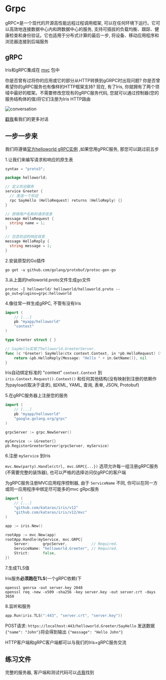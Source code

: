 # Grpc

gRPC*是一个现代的开源高性能远程过程调用框架, 可以在任何环境下运行。它可以高效地连接数据中心内和跨数据中心的服务, 支持可插拔的负载均衡、跟踪、健康检查和身份验证。它也适用于分布式计算的最后一步, 将设备、移动应用程序和浏览器连接到后端服务

## gRPC

Iris和gRPC集成在 [mvc](https://github.com/kataras/iris/tree/master/mvc) 包中

你是否曾有过将你的应用或它的部分从HTTP转换到gGRPC时出现问题? 你是否曾希望你的gRPC服务也有像样的HTTP框架支持? 现在, 有了Iris, 你就拥有了两个领域中最好的框架。不需要修改您现有的gRPC服务代码, 您就可以通过控制器(您的服务结构体的值)将它们注册为Iris HTTP路由

![conversation](https://github.com/kataras/iris/wiki/_assets/grpc-compatible-question.png)

[戳我](https://github.com/kataras/iris/issues/1449#issuecomment-623260695)看我们的更多对话

## 一步一步来

我们将遵循[官方helloworld gRPC实例](https://github.com/grpc/grpc-go/tree/master/examples/helloworld) ,如果您用gPRC服务, 那您可以跳过前五步

1.让我们来编写请求和响应的原生表

```go
syntax = "proto3";

package helloworld;

// 定义欢迎服务
service Greeter {
  // 发送一个欢迎
  rpc SayHello (HelloRequest) returns (HelloReply) {}
}

// 获得用户名称的请求信息
message HelloRequest {
  string name = 1;
}

// 包含欢迎的响应信息
message HelloReply {
  string message = 1;
}
```

2.安装原型的Go插件

```shell
go get -u github.com/golang/protobuf/protoc-gen-go
```

3.从上面的helloworld.proto文件生成go文件

```shell
protoc -I helloworld/ helloworld/helloworld.proto --go_out=plugins=grpc:helloworld
```

4.像往常一样生成gRPC, 不管有没有Iris

```go
import (
    // [...]
    pb "myapp/helloworld"
    "context"
)
```

```go
type Greeter struct { }

// SayHello实现了helloworld.GreeterServer.
func (c *Greeter) SayHello(ctx context.Context, in *pb.HelloRequest) (*pb.HelloReply, error) {
    return &pb.HelloReply{Message: "Hello " + in.GetName()}, nil
}
```

Iris自动绑定标准的 "context" `context.Context` 到 `iris.Context.Request().Context()` 和任何其他结构(没有映射到注册的依赖作为payload(取决于请求), 如XML, YAML, 查询, 表单, JSON, Protobuf)

5.在gRPC服务器上注册您的服务

```go
import (
    // [...]
    pb "myapp/helloworld"
    "google.golang.org/grpc"
)
```

```go
grpcServer := grpc.NewServer()

myService := &Greeter{}
pb.RegisterGreeterServer(grpcServer, myService)
```

6.注册 `myService` 到Iris

`mvc.New(party).Handle(ctrl, mvc.GRPC{...})` 选项允许每一组注册gRPC服务(不需要完整的装饰器), 也可以严格的选择访问仅gRPC的客户端

为gRPC服务注册MVC应用程序控制器, 由于 `ServiceName` 不同, 你可以在同一方或同一应用程序中绑定尽可能多的mvc gRpc服务

```go
import (
    // [...]
    "github.com/kataras/iris/v12"
    "github.com/kataras/iris/v12/mvc"
)
```

```go
app := iris.New()

rootApp := mvc.New(app)
rootApp.Handle(myService, mvc.GRPC{
    Server:      grpcServer,           // Required.
    ServiceName: "helloworld.Greeter", // Required.
    Strict:      false,
})
```

7.生成TLS值

Iris服务**必须跑在TLS**(一个gRPC依赖)下

```shell
openssl genrsa -out server.key 2048
openssl req -new -x509 -sha256 -key server.key -out server.crt -days 3650
```

8.监听和服务

```go
app.Run(iris.TLS(":443", "server.crt", "server.key"))
```

POST请求: `https://localhost:443/helloworld.Greeter/SayHello` 发送数据 `{"name": "John"}`将会得到输出 `{"message": "Hello John"}`

HTTP客户端和gRPC客户端都可以与我们的Iris+gRPC服务交流

## 练习文件

完整的服务器, 客户端和测试代码可以[点我](https://github.com/kataras/iris/tree/master/_examples/mvc/grpc-compatible)找到
